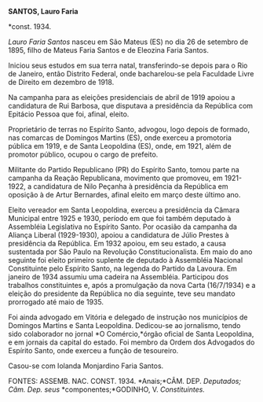 **SANTOS, Lauro Faria**

\*const. 1934.

*Lauro Faria Santos* nasceu em São Mateus (ES) no dia 26 de setembro de
1895, filho de Mateus Faria Santos e de Eleozina Faria Santos.

Iniciou seus estudos em sua terra natal, transferindo-se depois para o
Rio de Janeiro, então Distrito Federal, onde bacharelou-se pela
Faculdade Livre de Direito em dezembro de 1918.

Na campanha para as eleições presidenciais de abril de 1919 apoiou a
candidatura de Rui Barbosa, que disputava a presidência da República com
Epitácio Pessoa que foi, afinal, eleito.

Proprietário de terras no Espírito Santo, advogou, logo depois de
formado, nas comarcas de Domingos Martins (ES), onde exerceu a
promotoria pública em 1919, e de Santa Leopoldina (ES), onde, em 1921,
além de promotor público, ocupou o cargo de prefeito.

Militante do Partido Republicano (PR) do Espírito Santo, tomou parte na
campanha da Reação Republicana, movimento que promoveu, em 1921-1922, a
candidatura de Nilo Peçanha à presidência da República em oposição à de
Artur Bernardes, afinal eleito em março deste último ano.

Eleito vereador em Santa Leopoldina, exerceu a presidência da Câmara
Municipal entre 1925 e 1930, período em que foi também deputado à
Assembléia Legislativa no Espírito Santo. Por ocasião da campanha da
Aliança Liberal (1929-1930), apoiou a candidatura de Júlio Prestes à
presidência da República. Em 1932 apoiou, em seu estado, a causa
sustentada por São Paulo na Revolução Constitucionalista. Em maio do ano
seguinte foi eleito primeiro suplente de deputado à Assembléia Nacional
Constituinte pelo Espírito Santo, na legenda do Partido da Lavoura. Em
janeiro de 1934 assumiu uma cadeira na Assembléia. Participou dos
trabalhos constituintes e, após a promulgação da nova Carta (16/7/1934)
e a eleição do presidente da República no dia seguinte, teve seu mandato
prorrogado até maio de 1935.

Foi ainda advogado em Vitória e delegado de instrução nos municípios de
Domingos Martins e Santa Leopoldina. Dedicou-se ao jornalismo, tendo
sido colaborador no jornal *O Comércio,*órgão oficial de Santa
Leopoldina, e em jornais da capital do estado. Foi membro da Ordem dos
Advogados do Espírito Santo, onde exerceu a função de tesoureiro.

Casou-se com Iolanda Monjardino Faria Santos.

FONTES: ASSEMB. NAC. CONST. 1934. *Anais;*CÂM. DEP. *Deputados; Câm.
Dep. seus* *componentes;*GODINHO, V. *Constituintes.*

 
